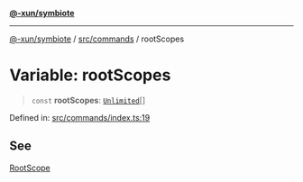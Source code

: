 [**@-xun/symbiote**](../../../README.md)

***

[@-xun/symbiote](../../../README.md) / [src/commands](../README.md) / rootScopes

# Variable: rootScopes

> `const` **rootScopes**: [`Unlimited`](../../configure/enumerations/UnlimitedGlobalScope.md#unlimited)[]

Defined in: [src/commands/index.ts:19](https://github.com/Xunnamius/symbiote/blob/450d03a1056a8788295047b24c95dce90c4543b9/src/commands/index.ts#L19)

## See

[RootScope](../../configure/enumerations/UnlimitedGlobalScope.md)
